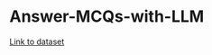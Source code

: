 # Answer-MCQs-with-LLM

[Link to dataset](https://www.kaggle.com/competitions/kaggle-llm-science-exam/overview)
